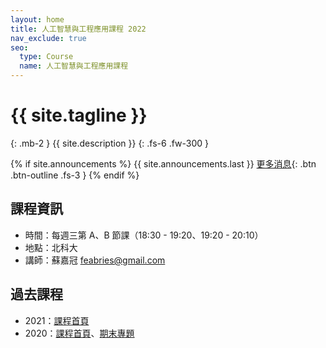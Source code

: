 ```yaml
---
layout: home
title: 人工智慧與工程應用課程 2022
nav_exclude: true
seo:
  type: Course
  name: 人工智慧與工程應用課程
---
```


# {{ site.tagline }}
{: .mb-2 }
{{ site.description }}
{: .fs-6 .fw-300 }

{% if site.announcements %}
{{ site.announcements.last }}
[更多消息](announcements.md){: .btn .btn-outline .fs-3 }
{% endif %}

## 課程資訊

- 時間：每週三第 A、B 節課（18:30 - 19:20、19:20 - 20:10）
- 地點：北科大
- 講師：蘇嘉冠 feabries@gmail.com

## 過去課程

- 2021：[課程首頁](https://aintut.github.io/2021/)
- 2020：[課程首頁](https://sites.google.com/view/2020aintut/)、[期末專題](https://hackmd.io/HbOStYCGR2atnyOyNzmo4w)

